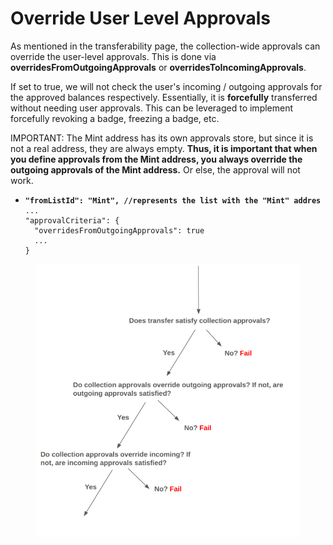 # Override User Level Approvals

As mentioned in the transferability page, the collection-wide approvals can override the user-level approvals. This is done via **overridesFromOutgoingApprovals** or **overridesToIncomingApprovals**.

If set to true, we will not check the user's incoming / outgoing approvals for the approved balances respectively. Essentially, it is **forcefully** transferred without needing user approvals. This can be leveraged to implement forcefully revoking a badge, freezing a badge, etc.

IMPORTANT: The Mint address has its own approvals store, but since it is not a real address, they are always empty. **Thus, it is important that when you define approvals from the Mint address, you always override the outgoing approvals of the Mint address.** Or else, the approval will not work.

* <pre class="language-json"><code class="lang-json"><strong>"fromListId": "Mint", //represents the list with the "Mint" addres
  </strong>...
  "approvalCriteria": {
    "overridesFromOutgoingApprovals": true
    ...
  }
  </code></pre>

<figure><img src="../../../../.gitbook/assets/image (1) (1) (1) (1) (1) (1) (1) (1) (1) (1) (1) (1) (1) (1) (1) (1) (1) (1) (1) (1) (1) (1) (1) (1) (1) (1) (1) (1) (1) (1) (1) (1) (1) (1) (1) (1) (1) (1) (1) (1) (1) (1) (1) (1) (1) (1) (1) (1) (1) (1) (1) (1) (1) (1) (1) (1) (1) (1) (1) (1)   (9).png" alt=""><figcaption></figcaption></figure>
